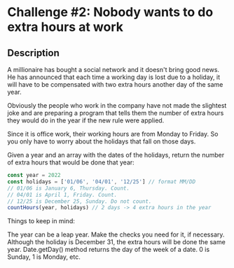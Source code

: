 # Challenge #2: Nobody wants to do extra hours at work

## Description

A millionaire has bought a social network and it doesn't bring good news. He has announced that each time a working day is lost due to a holiday, it will have to be compensated with two extra hours another day of the same year.

Obviously the people who work in the company have not made the slightest joke and are preparing a program that tells them the number of extra hours they would do in the year if the new rule were applied.

Since it is office work, their working hours are from Monday to Friday. So you only have to worry about the holidays that fall on those days.

Given a year and an array with the dates of the holidays, return the number of extra hours that would be done that year:

```javascript
const year = 2022
const holidays = ['01/06', '04/01', '12/25'] // format MM/DD
// 01/06 is January 6, Thursday. Count.
// 04/01 is April 1, Friday. Count.
// 12/25 is December 25, Sunday. Do not count.
countHours(year, holidays) // 2 days -> 4 extra hours in the year
```

Things to keep in mind:

The year can be a leap year. Make the checks you need for it, if necessary.
Although the holiday is December 31, the extra hours will be done the same year.
Date.getDay() method returns the day of the week of a date. 0 is Sunday, 1 is Monday, etc.
